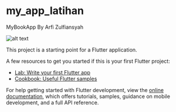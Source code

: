 # my_app_latihan

MyBookApp By Arfi Zulfiansyah

![alt text](https://github.com/arfizart/myBook_store/assets/images/mockup.jpg?raw=true)

This project is a starting point for a Flutter application.

A few resources to get you started if this is your first Flutter project:

- [Lab: Write your first Flutter app](https://docs.flutter.dev/get-started/codelab)
- [Cookbook: Useful Flutter samples](https://docs.flutter.dev/cookbook)

For help getting started with Flutter development, view the
[online documentation](https://docs.flutter.dev/), which offers tutorials,
samples, guidance on mobile development, and a full API reference.
